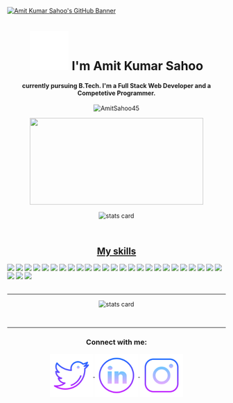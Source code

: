 [![Amit Kumar Sahoo's GitHub Banner](./assets/profilebanner.png)](https://github.com/AmitSahoo45)

<h1 align="center"><img src="./assets/hello-bubble.gif" 
         alt="Waving hand animated gif"
         height="90"
         width="90" /> I'm Amit Kumar Sahoo</h1>
<h4 align="center">
currently pursuing B.Tech. I'm a Full Stack Web Developer and a Competetive Programmer. 
</h4>

<p align="center"> <img src="https://komarev.com/ghpvc/?username=AmitSahoo45&label=Profile%20views&color=0e75b6&style=flat" alt="AmitSahoo45" /> </p>

<p align="center"><img height="200px" width="400" src="https://github-readme-stats.vercel.app/api?username=AmitSahoo45&count_private=true&theme=react&show_icons=true" /></p>
<p align="center"><img alt= "stats card" height="300px" width="500" src="https://github-readme-streak-stats.herokuapp.com/?user=AmitSahoo45&theme=flag-india&date_format=M%20j%5B%2C%20Y%5D"></p>
<br>
<h2 align="center"><u>My skills</u></h2>

![](https://img.shields.io/badge/C-00599C?style=for-the-badge&logo=c&logoColor=white)
![](https://img.shields.io/badge/C++-1a9cff?style=for-the-badge&logo=c%2B%2B&logoColor=white)
![](https://img.shields.io/badge/JavaScript-F7DF1E?style=for-the-badge&logo=javascript&logoColor=black)
![](https://img.shields.io/badge/Python-3776AB?style=for-the-badge&logo=python&logoColor=white)
![](https://img.shields.io/badge/Java-ED8B00?style=for-the-badge&logo=java&logoColor=white)
![](https://img.shields.io/badge/Shell_Script-121011?style=for-the-badge&logo=gnu-bash&logoColor=white)
![](https://img.shields.io/badge/HTML5-E34F26?style=for-the-badge&logo=html5&logoColor=white)
![](https://img.shields.io/badge/CSS3-1572B6?style=for-the-badge&logo=css3&logoColor=white)
![](https://img.shields.io/badge/Sass-CC6699?style=for-the-badge&logo=sass&logoColor=white)
![](https://img.shields.io/badge/Markdown-000000?style=for-the-badge&logo=markdown&logoColor=white)
![](https://img.shields.io/badge/Tailwind_CSS-38B2AC?style=for-the-badge&logo=tailwind-css&logoColor=white)
![](https://img.shields.io/badge/Bootstrap-563D7C?style=for-the-badge&logo=bootstrap&logoColor=white)
![](https://img.shields.io/badge/Sass-CC6699?style=for-the-badge&logo=sass&logoColor=white)
![](https://img.shields.io/badge/jQuery-0769AD?style=for-the-badge&logo=jquery&logoColor=white)
![](https://img.shields.io/badge/React-20232A?style=for-the-badge&logo=react&logoColor=61DAFB)
![](https://img.shields.io/badge/Redux-593D88?style=for-the-badge&logo=redux&logoColor=white)
![](https://img.shields.io/badge/React_Router-CA4245?style=for-the-badge&logo=react-router&logoColor=white)
![](https://img.shields.io/badge/Material--UI-0081CB?style=for-the-badge&logo=material-ui&logoColor=white)
![](https://img.shields.io/badge/styled--components-DB7093?style=for-the-badge&logo=styled-components&logoColor=white)
![](https://img.shields.io/badge/Node.js-43853D?style=for-the-badge&logo=node.js&logoColor=white)
![](https://img.shields.io/badge/Express.js-404D59?style=for-the-badge)
![](https://img.shields.io/badge/MySQL-00000F?style=for-the-badge&logo=mysql&logoColor=white)
![](https://img.shields.io/badge/MongoDB-4EA94B?style=for-the-badge&logo=mongodb&logoColor=white)
![](https://img.shields.io/badge/Netlify-00C7B7?style=for-the-badge&logo=netlify&logoColor=white)
![](https://img.shields.io/badge/Heroku-430098?style=for-the-badge&logo=heroku&logoColor=white)
![](https://img.shields.io/badge/Google_Cloud-4285F4?style=for-the-badge&logo=google-cloud&logoColor=white)
![](https://img.shields.io/badge/Figma-F24E1E?style=for-the-badge&logo=figma&logoColor=white)
![](https://img.shields.io/badge/Canva-%2300C4CC.svg?&style=for-the-badge&logo=Canva&logoColor=white)
<br>
<br>
<hr>

<p align="center"> <img alt= "stats card" height="300px" width="500" src="https://github-readme-stats.vercel.app/api/top-langs/?username=AmitSahoo45&langs_count=10"></p>

<br>
<hr>

<h3 align="center">Connect with me:</h3>
<p align="center">
<a href="https://twitter.com/DepressedCoder" target="blank">
<img align="center" src="./assets/twitter.png" height="100" width="100" />
</a> 
<a href="https://www.linkedin.com/in/amit-kumar-sahoo-2b2538200/" target="blank">
<img align="center" src="./assets/linkedin.png" height="100" width="100" />
</a>
<a href="https://www.instagram.com/amit_aksabar_sahoo/" target="blank">
<img align="center" src="./assets/instagram.png" height="100" width="100" />
</a>

</p>





